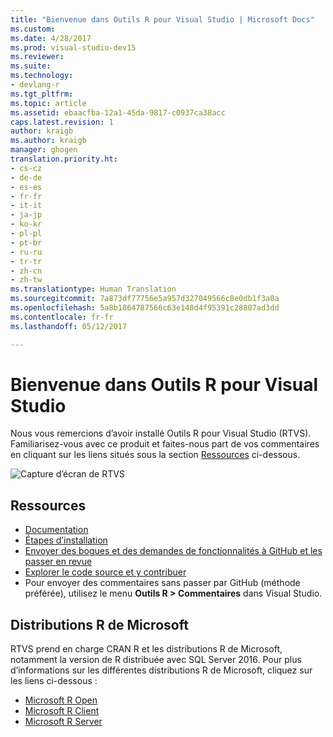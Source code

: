 ```yaml
---
title: "Bienvenue dans Outils R pour Visual Studio | Microsoft Docs"
ms.custom: 
ms.date: 4/28/2017
ms.prod: visual-studio-dev15
ms.reviewer: 
ms.suite: 
ms.technology:
- devlang-r
ms.tgt_pltfrm: 
ms.topic: article
ms.assetid: ebaacfba-12a1-45da-9817-c0937ca38acc
caps.latest.revision: 1
author: kraigb
ms.author: kraigb
manager: ghogen
translation.priority.ht:
- cs-cz
- de-de
- es-es
- fr-fr
- it-it
- ja-jp
- ko-kr
- pl-pl
- pt-br
- ru-ru
- tr-tr
- zh-cn
- zh-tw
ms.translationtype: Human Translation
ms.sourcegitcommit: 7a873df77756e5a957d327049566c8e0db1f3a8a
ms.openlocfilehash: 5a8b1864787566c63e148d4f95391c28807ad3dd
ms.contentlocale: fr-fr
ms.lasthandoff: 05/12/2017

---
```


# <a name="welcome-to-r-tools-for-visual-studio"></a>Bienvenue dans Outils R pour Visual Studio

Nous vous remercions d’avoir installé Outils R pour Visual Studio (RTVS). Familiarisez-vous avec ce produit et faites-nous part de vos commentaires en cliquant sur les liens situés sous la section [Ressources](#resources) ci-dessous.

![Capture d’écran de RTVS](~/docs/rtvs/media/installer-screenshot.png)

## <a name="resources"></a>Ressources

- [Documentation](index.md)
- [Étapes d’installation](installation.md)
- [Envoyer des bogues et des demandes de fonctionnalités à GitHub et les passer en revue](https://github.com/Microsoft/RTVS/issues)
- [Explorer le code source et y contribuer](https://github.com/Microsoft/RTVS/blob/master/LICENSE)
- Pour envoyer des commentaires sans passer par GitHub (méthode préférée), utilisez le menu **Outils R > Commentaires** dans Visual Studio.

## <a name="microsoft-r-distributions"></a>Distributions R de Microsoft

RTVS prend en charge CRAN R et les distributions R de Microsoft, notamment la version de R distribuée avec SQL Server 2016. Pour plus d’informations sur les différentes distributions R de Microsoft, cliquez sur les liens ci-dessous :

* [Microsoft R Open](https://mran.microsoft.com/download/)
* [Microsoft R Client](https://msdn.microsoft.com/microsoft-r/r-client-get-started)
* [Microsoft R Server](https://www.microsoft.com/server-cloud/products/r-server/)


